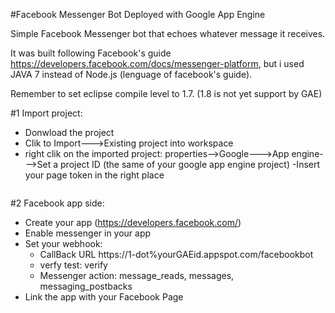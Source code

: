 #Facebook Messenger Bot Deployed with Google App Engine

Simple Facebook Messenger bot that echoes whatever message it receives.

It was built following Facebook's guide https://developers.facebook.com/docs/messenger-platform, but i used JAVA 7 
instead of Node.js (lenguage of facebook's guide).

Remember to set eclipse compile level to 1.7. (1.8 is not yet support by GAE)

#1 Import project:
- Donwload the project
- Clik to Import--->Existing project into workspace
- right clik on the imported project:
    properties-->Google--->App engine--->Set a project ID (the same of your google app engine project)
-Insert your page token in the right place
```java String token="%InsertYourTokenHere%";

```

#2 Facebook app side:
- Create your app (https://developers.facebook.com/)
- Enable messenger in your app
- Set your webhook:  
   - CallBack URL https://1-dot%yourGAEid.appspot.com/facebookbot
   - verfy test: verify
   - Messenger action: message_reads, messages, messaging_postbacks
- Link the app with your Facebook Page




